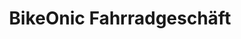 ---
title: "BikeOnic Fahrradgeschäft"
url: /aichstetten/bikeonic-fahrradgeschaeft/
shop: Fahrrad
---